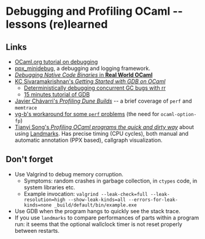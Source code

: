 # Debugging and Profiling OCaml -- lessons (re)learned

## Links

* [OCaml.org tutorial on debugging](https://ocaml.org/docs/debugging)
* [ppx_minidebug](https://github.com/lukstafi/ppx_minidebug), a debugging and logging framework.
* [_Debugging Native Code Binaries_ in **Real World OCaml**](https://dev.realworldocaml.org/compiler-backend.html)
* [KC Sivaramakrishnan's _Getting Started with GDB on OCaml_](https://kcsrk.info/ocaml/gdb/2024/01/20/gdb-ocaml/)
  * [Deterministically debugging concurrent GC bugs with rr](https://kcsrk.info/ocaml/multicore/rr/2019/04/28/0000-rr-debugging/)
  * [15 minutes tutorial of GDB](https://www.youtube.com/watch?v=PorfLSr3DDI)
* [Javier Chávarri's _Profiling Dune Builds_](https://tech.ahrefs.com/profiling-dune-builds-a8de589ec268) -- a brief coverage of `perf` and `memtrace`
* [vg-b's workaround for some `perf` problems](https://discuss.ocaml.org/t/profiling-ocaml-programs/14033/4) (the need for `ocaml-option-fp`)
* [Tianyi Song's _Profiling OCaml programs the quick and dirty way_](https://tsong.co/blog/profiling-ocaml-quick-dirty/) about using [Landmarks](https://github.com/LexiFi/landmarks). Has precise timing (CPU cycles), both manual and automatic annotation (PPX based), callgraph visualization.

## Don't forget

* Use Valgrind to debug memory corruption.
  * Symptoms: random crashes in garbage collection, in `ctypes` code, in system libraries etc.
  * Example invocation: `valgrind --leak-check=full --leak-resolution=high --show-leak-kinds=all --errors-for-leak-kinds=none _build/default/bin/example.exe`
* Use GDB when the program hangs to quickly see the stack trace.
* If you use `landmarks` to compare performances of parts within a program run: it seems that the optional wallclock timer is not reset properly between restarts.
